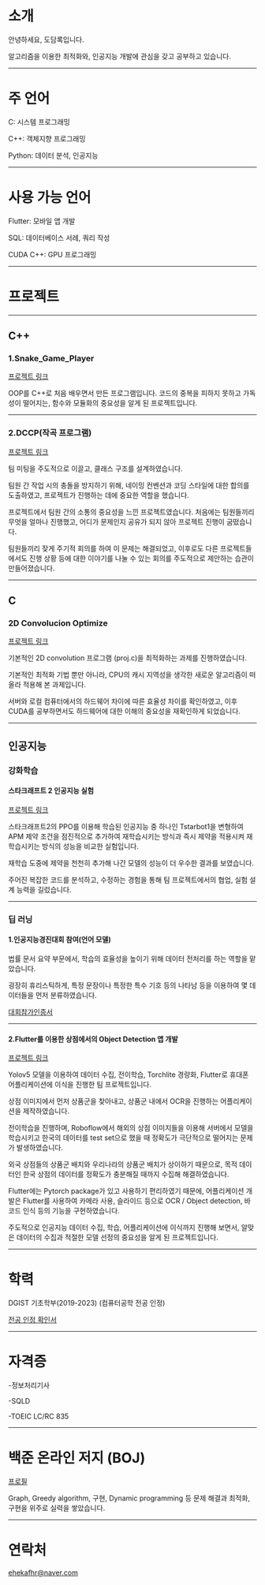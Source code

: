 # 소개

안녕하세요, 도담록입니다.

알고리즘을 이용한 최적화와, 인공지능 개발에 관심을 갖고 공부하고 있습니다.

---
# 주 언어

C: 시스템 프로그래밍

C++: 객체지향 프로그래밍

Python: 데이터 분석, 인공지능

---

# 사용 가능 언어

Flutter: 모바일 앱 개발

SQL: 데이터베이스 서례, 쿼리 작성

CUDA C++: GPU 프로그래밍

---

# 프로젝트

---
	
## C++

### 1.Snake_Game_Player 


[프로젝트 링크](https://github.com/ehekafhr/DGIST_ASSIGNMENTS/blob/main/HW4/MyPlayer.cpp)
	
OOP를 C++로 처음 배우면서 만든 프로그램입니다. 코드의 중복을 피하지 못하고 가독성이 떨어지는, 함수와 모듈화의 중요성을 알게 된 프로젝트입니다.

---

### 2.DCCP(작곡 프로그램) 


[프로젝트 링크](https://github.com/sadgabriel/DCCP)

팀 미팅을 주도적으로 이끌고, 클래스 구조를 설계하였습니다.

팀원 간 작업 시의 충돌을 방지하기 위해, 네이밍 컨벤션과 코딩 스타일에 대한 합의를 도출하였고, 프로젝트가 진행하는 데에 중요한 역할을 했습니다.

프로젝트에서 팀원 간의 소통의 중요성을 느낀 프로젝트였습니다. 처음에는 팀원들끼리 무엇을 얼마나 진행했고, 어디가 문제인지 공유가 되지 않아 프로젝트 진행이 굼떴습니다.

팀원들끼리 잦게 주기적 회의를 하여 이 문제는 해결되었고, 이후로도 다른 프로젝트들에서도 진행 상황 등에 대한 이야기를 나눌 수 있는 회의를 주도적으로 제안하는 습관이 만들어졌습니다.

---

## C

### 2D Convolucion Optimize  

[프로젝트 링크](https://github.com/ehekafhr/DGIST_ASSIGNMENTS/tree/main/systemprogramming_optimize)

기본적인 2D convolution 프로그램 (proj.c)을 최적화하는 과제를 진행하였습니다.

기본적인 최적화 기법 뿐만 아니라, CPU의 캐시 지역성을 생각한 새로운 알고리즘이 떠올라 적용해 본 과제입니다.

서버와 로컬 컴퓨터에서의 하드웨어 차이에 따른 효율성 차이를 확인하였고, 이후 CUDA를 공부하면서도 하드웨어에 대한 이해의 중요성을 재확인하게 되었습니다.

---

## 인공지능

### 강화학습

#### 스타크래프트 2 인공지능 실험  

[프로젝트 링크](https://github.com/ehekafhr/TStarBot1)

스타크래프트2의 PPO를 이용해 학습된 인공지능 중 하나인 Tstarbot1을 변형하여 APM 제약 조건을 점진적으로 추가하여 재학습시키는 방식과 즉시 제약을 적용시켜 재학습시키는 방식의 성능을 비교한 실험입니다.

재학습 도중에 제약을 천천히 추가해 나간 모델의 성능이 더 우수한 결과를 보였습니다.

주어진 복잡한 코드를 분석하고, 수정하는 경험을 통해 팀 프로젝트에서의 협업, 실험 설계 능력을 길렀습니다.

---

### 딥 러닝

#### 1.인공지능경진대회 참여(언어 모델)

법률 문서 요약 부문에서, 학습의 효율성을 높이기 위해 데이터 전처리를 하는 역할을 맡았습니다.

굉장히 휴리스틱하게, 특정 문장이나 특정한 특수 기호 등의 나타남 등을 이용하여 몇 데이터들을 먼저 분류하였습니다.

[대회참가인증서](https://github.com/user-attachments/files/18141398/default.pdf)

---

#### 2.Flutter를 이용한 상점에서의 Object Detection 앱 개발 

[프로젝트 링크](https://github.com/ehekafhr/od_ugrp_ehekafhr)

Yolov5 모델을 이용하여 데이터 수집, 전이학습, Torchlite 경량화, Flutter로 휴대폰 어플리케이션에 이식을 진행한 팀 프로젝트입니다.

상점 이미지에서 먼저 상품군을 찾아내고, 상품군 내에서 OCR을 진행하는 어플리케이션을 제작하였습니다.

전이학습을 진행하며, Roboflow에서 해외의 상점 이미지들을 이용해 서버에서 모델을 학습시키고 한국의 데이터를 test set으로 했을 때 정확도가 극단적으로 떨어지는 문제가 발생하였습니다.

외국 상점들의 상품군 배치와 우리나라의 상품군 배치가 상이하기 때문으로, 목적 데이터인 한국 상점의 데이터를 정확도가 충분해질 때까지 수집해 해결하였습니다.

Flutter에는 Pytorch package가 있고 사용하기 편리하였기 때문에, 어플리케이션 개발은 Flutter를 사용하여 카메라 사용, 슬라이드 등으로 OCR / Object detection, 바코드 인식 등의 기능을 구현하였습니다.

주도적으로 인공지능 데이터 수집, 학습, 어플리케이션에 이식까지 진행해 보면서, 알맞은 데이터의 수집과 적절한 모델 선정의 중요성을 알게 된 프로젝트입니다.

---

# 학력

DGIST 기초학부(2019-2023) (컴퓨터공학 전공 인정)

[전공 인정 확인서](https://github.com/user-attachments/files/18141400/201911050.pdf)

---

# 자격증

-정보처리기사

-SQLD

-TOEIC LC/RC 835

---

# 백준 온라인 저지 (BOJ)

[프로필](https://www.acmicpc.net/user/ehekafhr)

Graph, Greedy algorithm, 구현, Dynamic programming 등 문제 해결과 최적화, 구현을 위주로 실력을 쌓았습니다.

---

# 연락처

ehekafhr@naver.com
